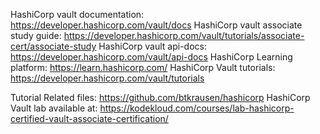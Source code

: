 HashiCorp vault documentation: https://developer.hashicorp.com/vault/docs
HashiCorp vault associate study guide: https://developer.hashicorp.com/vault/tutorials/associate-cert/associate-study
HashiCorp vault api-docs: https://developer.hashicorp.com/vault/api-docs
HashiCorp Learning platform: https://learn.hashicorp.com/
HashiCorp Vault tutorials:  https://developer.hashicorp.com/vault/tutorials


Tutorial Related files: https://github.com/btkrausen/hashicorp
HashiCorp Vault lab available at: https://kodekloud.com/courses/lab-hashicorp-certified-vault-associate-certification/
